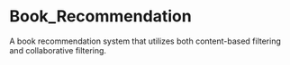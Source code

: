 # Book_Recommendation
A book recommendation system that utilizes both content-based filtering and collaborative filtering.
